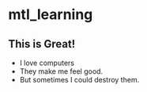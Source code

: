 # mtl_learning

## This is Great!

- I love computers
- They make me feel good.
- But sometimes I could destroy them.
